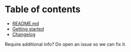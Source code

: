
# Table of contents
- [README.md](README.md)
- [Getting started](getstarted.md)
- [Changelog](changelog.md)

Require additional info? Do open an issue so we can fix it.